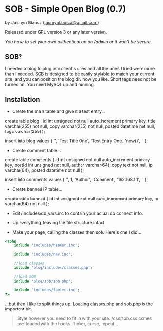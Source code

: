 # SOB - Simple Open Blog (0.7)

by Jasmyn Bianca (jasmynbianca@gmail.com)

Released under GPL version 3 or any later version.

*You have to set your own authentication on /admin or it won't be secure.*

## SOB?
I needed a blog to plug into client's sites and all the ones I tried were more than I needed.
SOB is designed to be easily stylable to match your current site, and you can position the blog div how you like.
Short tags need not be turned on. You need MySQL up and running.

## Installation
* Create the main table and give it a test entry...

create table blog (
id int unsigned not null auto_increment primary key,
title varchar(255) not null,
copy varchar(255) not null,
posted datetime not null,
tags varchar(255)
);

insert into blog values (
'',
'Test Title One',
'Test Entry One',
'now()',
''
);

* Create comment table...

create table comments (
id int unsigned not null auto_increment primary key,
postId int unsigned not null,
author varchar(64),
copy text not null,
ip varchar(64),
posted datetime not null
);

insert into comments values (
'',
1,
'Author',
'Comment',
'192.168.1.1',
''
);

* Create banned IP table...

create table banned (
id int unsigned not null auto_increment primary key,
ip varchar(64) not null
);

* Edit /includes/db_vars.inc to contain your actual db connect info.
* Up everything, leaving the file structure intact.

* Make your page, calling the classes then sob. Here's one I did...

```php
<?php
	include 'includes/header.inc';

	include 'includes/nav.inc';

	//load classes
	include 'blog/includes/classes.php';

	//load SOB
	include	'blog/sob/sob.php';

	include 'includes/footer.inc';
?>
```

...but then I like to split things up. Loading classes.php and sob.php is the important bit.

> Style however you need to fit in with your site. /css/sob.css comes pre-loaded with the hooks.
> Tinker, curse, repeat...
